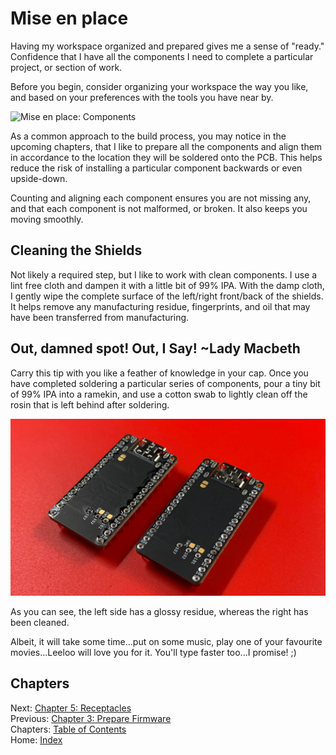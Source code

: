 # Mise en place
Having my workspace organized and prepared gives me a sense of "ready."  Confidence that I have all the components I need to complete a particular project, or section of work.

Before you begin, consider organizing your workspace the way you like, and based on your preferences with the tools you have near by.

![Mise en place: Components](images/3-mise-en-place-components.png)

As a common approach to the build process, you may notice in the upcoming chapters, that I like to prepare all the components and align them in accordance to the location they will be soldered onto the PCB.  This helps reduce the risk of installing a particular component backwards or even upside-down.

Counting and aligning each component ensures you are not missing any, and that each component is not malformed, or broken.  It also keeps you moving smoothly.

## Cleaning the Shields
Not likely a required step, but I like to work with clean components.  I use a lint free cloth and dampen it with a little bit of 99% IPA.  With the damp cloth, I gently wipe the complete surface of the left/right front/back of the shields.  It helps remove any manufacturing residue, fingerprints, and oil that may have been transferred from manufacturing.

## Out, damned spot! Out, I Say! ~Lady Macbeth
Carry this tip with you like a feather of knowledge in your cap.  Once you have completed soldering a particular series of components, pour a tiny bit of 99% IPA into a ramekin, and use a cotton swab to lightly clean off the rosin that is left behind after soldering.

![Mise en place: IPA](images/3-mise-en-place-ipa.png)

As you can see, the left side has a glossy residue, whereas the right has been cleaned.

Albeit, it will take some time...put on some music, play one of your favourite movies...Leeloo will love you for it.  You'll type faster too...I promise! ;)

## Chapters
Next: [Chapter 5: Receptacles](5-Receptacles.md) \
Previous: [Chapter 3: Prepare Firmware](3-Prepare-Firmware.md) \
Chapters: [Table of Contents](README.md) \
Home: [Index](/README.md)
